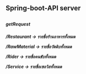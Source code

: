 <h2>Spring-boot-API server<h2>   
<h5>getRequest<h5>
<p> /Restaurant -> รายชื่อร้านอาหารทั้งหมด<p>
<p>/RawMaterial -> รายชื่อวัตดิบทั้งหมด<p>
<p>/Rider -> รายชื่อคนขับทั้งหมด<p> 
<p>/Service -> รายชื่อเซอวิสทั้งหมด <p>
   


